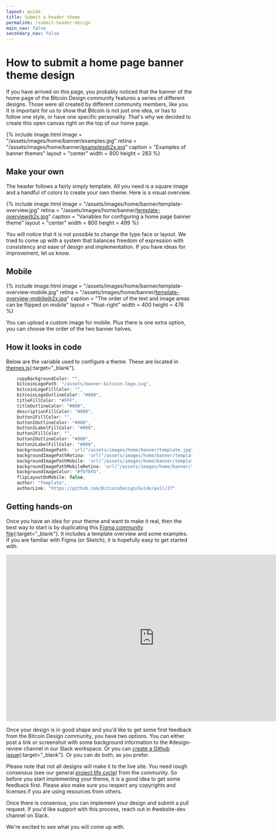 ```yaml
---
layout: guide
title: Submit a header theme
permalink: /submit-header-design
main_nav: false
secondary_nav: false
---
```


# How to submit a home page banner theme design

If you have arrived on this page, you probably noticed that the banner of the home page of the Bitcoin Design community features a series of different designs. Those were all created by different community members, like you. It is important for us to show that Bitcoin is not just one idea, or has to follow one style, or have one specific personality. That's why we decided to create this open canvas right on the top of our home page.

{% include image.html
   image = "/assets/images/home/banner/examples.jpg"
   retina = "/assets/images/home/banner/examples@2x.jpg"
   caption = "Examples of banner themes"
   layout = "center"
   width = 800
   height = 283
%}

## Make your own

The header follows a fairly simply template. All you need is a square image and a handful of colors to create your own theme. Here is a visual overview.

{% include image.html
   image = "/assets/images/home/banner/template-overview.jpg"
   retina = "/assets/images/home/banner/template-overview@2x.jpg"
   caption = "Variables for configuring a home page banner theme"
   layout = "center"
   width = 800
   height = 499
%}

You will notice that it is not possible to change the type face or layout. We tried to come up with a system that balances freedom of expression with consistency and ease of design and implementation. If you have ideas for improvement, let us know.

## Mobile

<div class="center">

{% include image.html
   image = "/assets/images/home/banner/template-overview-mobile.jpg"
   retina = "/assets/images/home/banner/template-overview-mobile@2x.jpg"
   caption = "The order of the text and image areas can be flipped on mobile"
   layout = "float-right"
   width = 400
   height = 476
%}

You can upload a custom image for mobile. Plus there is one extra option, you can choose the order of the two banner halves.

</div>

## How it looks in code

Below are the variable used to configure a theme. These are located in [themes.js](/js/themes.js){:target="_blank"}.

```javascript
    copyBackgroundColor: "", 
    bitcoinLogoPath: "/assets/banner-bitcoin-logo.svg", 
    bitcoinLogoFillColor: "", 
    bitcoinLogoOutlineColor: "#000",
    titleFillColor: "#FFF",
    titleOutlineColor: "#000",
    descriptionFillColor: "#000",
    button1FillColor: "",
    button1OutlineColor: "#000",
    button1LabelFillColor: "#000",
    button2FillColor: "",
    button2OutlineColor: "#000",
    button2LabelFillColor: "#000",
    backgroundImagePath: 'url("/assets/images/home/banner/template.jpg")',
    backgroundImagePathRetina: 'url("/assets/images/home/banner/template@2x.jpg")',
    backgroundImagePathMobile: 'url("/assets/images/home/banner/template-mobile.jpg")',
    backgroundImagePathMobileRetina: 'url("/assets/images/home/banner/template-mobile@2x.jpg")',
    backgroundImageColor: "#fbfbfb",
    flipLayoutOnMobile: false,
    author: "Template",
    authorLink: "https://github.com/BitcoinDesign/Guide/pull/27"
```

## Getting hands-on

Once you have an idea for your theme and want to make it real, then the best way to start is by duplicating this [Figma community file](https://www.figma.com/community/file/891254324897262700/Bitcoin-Design-Community-Website-Banner-Template){:target="_blank"}. It includes a template overview and some examples. If you are familiar with Figma (or Sketch), it is hopefully easy to get started with.

<iframe style="border: 1px solid rgba(0, 0, 0, 0.1);" width="800" height="450" src="https://www.figma.com/embed?embed_host=share&url=https%3A%2F%2Fwww.figma.com%2Ffile%2FRZfxlwn0SyRpIQiCl02PQb%2FBitcoin-Design-Community-Website-Banner-Template&chrome=DOCUMENTATION" allowfullscreen></iframe>

Once your design is in good shape and you'd like to get some first feedback from the Bitcoin Design community, you have two options. You can either post a link or screenshot with some background information to the #design-review channel in our Slack workspace. Or you can [create a Github issue](https://github.com/BitcoinDesign/Guide/issues){:target="_blank"}. Or you can do both, as you prefer.

Please note that not all designs will make it to the live site. You need rough consensus (see our general [project life cycle](https://github.com/BitcoinDesign/Meta/blob/master/Projects.md)) from the community. So before you start implementing your theme, it is a good idea to get some feedback first. Please also make sure you respect any copyrights and licenses if you are using resources from others.

Once there is consensus, you can implement your design and submit a pull request. If you'd like support with this process, reach out in #website-dev channel on Slack.

We're excited to see what you will come up with.
